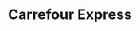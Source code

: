 ---
title: "Carrefour Express"
url: /ciudad-autonoma-de-buenos-aires/carrefour-express-avenida-general-las-heras/
shop: supermercado
---